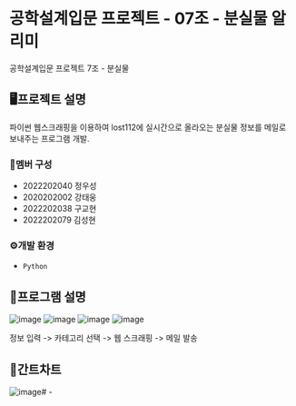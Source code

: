 # 공학설계입문 프로젝트 - 07조 - 분실물 알리미
공학설계입문 프로젝트 7조 - 분실물


## 🖥프로젝트 설명
파이썬 웹스크래핑을 이용하여 lost112에 실시간으로 올라오는 분실물 정보를 메일로 보내주는 프로그램 개발.


### 👥멤버 구성
- 2022202040 정우성
- 2020202002 강태웅
- 2022202038 구교현
- 2022202079 김성현


### ⚙개발 환경
- `Python`


## 📌프로그램 설명
![image](https://user-images.githubusercontent.com/117130749/205504983-84ef9152-3eeb-469e-a4ea-bf1ce2efaf48.png)
![image](https://user-images.githubusercontent.com/117130749/205504994-447eeef4-de67-46f0-ba54-683098211ea1.png)
![image](https://user-images.githubusercontent.com/117130749/205505002-e28b4078-84d3-426c-8ccd-5b7e6d77b7a5.png)
![image](https://user-images.githubusercontent.com/117130749/205505016-b5d32a9b-aaaa-48cd-b40a-40265f2b90eb.png)

정보 입력 -> 카테고리 선택 -> 웹 스크래핑 -> 메일 발송


## 📆간트차트
![image](https://user-images.githubusercontent.com/117130749/205504942-cbde05ea-d637-4a86-ad34-6799ddcce7e1.png)# -
